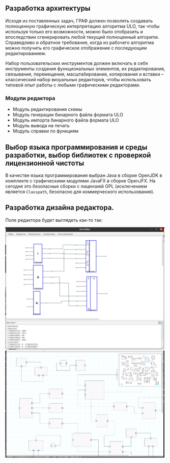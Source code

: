 ## Разработка архитектуры 

Исходя из поставленных задач, ГРАФ должен позволять создавать 
полноценную графическую интерпретацию алгоритма ULO, так чтобы используя 
только его возможности, можно было отобразить и впоследствии сгенерировать 
любой текущий полноценный алгоритм. Справедливо и обратное требование, 
когда из рабочего алгоритма можно получить его графическое отображение 
с последующим редактированием.

Набор пользовательских инструментов должен включать в себя 
инструменты создания функциональных элементов, их редактирования, 
связывания, перемещения, масштабирования, копирования и вставки – 
классический набор визуальных  редакторов, чтобы использовать 
типовой опыт работы с любыми графическими редакторами.

### Модули редактора

* Модуль редактирования схемы
* Модуль генерации бинарного файла формата ULO
* Модуль импорта бинарного файла формата ULO
* Модуль вывода на печать
* Модуль справки по функциям

## Выбор языка программирования и среды разработки, выбор библиотек с проверкой лицензионной чистоты

В качестве языка программирования выбран Java в сборке OpenJDK в комплекте 
с графическими модулями JavaFX в сборке OpenJFX. На сегодня это безопасные сборки 
с лицензией GPL (исключением является `Classpath`, безопасно 
для коммерческого использования).

## Разработка дизайна редактора.
Поле редактора будет выглядеть как-то так:

<img src="./img/archit_01.png" style="width:500px;"/>

<img src="./img/archit_02.png" style="width:500px;"/>
